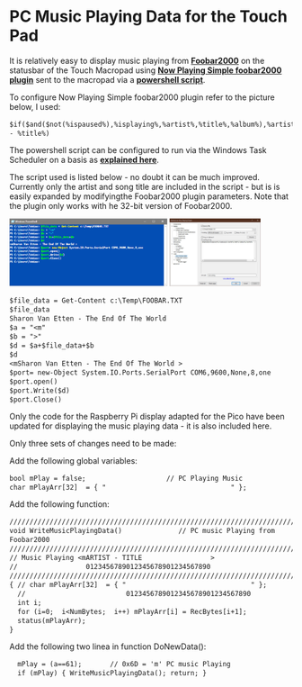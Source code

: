# PC Music Playing Data for the Touch Pad

It is relatively easy to display music playing from [**Foobar2000**](https://www.foobar2000.org/) on the statusbar of the Touch Macropad using [**Now Playing Simple foobar2000 plugin**](https://web.archive.org/web/20200201202714/https://skipyrich.com/wiki/Foobar2000:Now_Playing_Simple) sent to the macropad via a [**powershell script**](https://github.com/TobiasVanDyk/Pico-MCU-from-Raspberry-Pi/blob/main/MacropadFoobarPlaying/PowerShellSession.txt).

To configure Now Playing Simple foobar2000 plugin refer to the picture below, I used:
``` 
$if($and($not(%ispaused%),%isplaying%,%artist%,%title%,%album%),%artist% - %title%)
``` 

The powershell script can be configured to run via the Windows Task Scheduler on a basis as [**explained here**](https://www.partitionwizard.com/partitionmanager/automate-powershell-scripts.html). 

The script used is listed below - no doubt it can be much improved. Currently only the artist and song title are included in the script - but is is easily expanded by modifyingthe Foobar2000 plugin parameters. Note that the plugin only works with he 32-bit version of Foobar2000.

<p align="left">
<img src="images/PowerShellSession.jpg" height="120" /> 
<img src="images/Foobar2000.jpg" height="120" />
</p>

```
$file_data = Get-Content c:\Temp\FOOBAR.TXT
$file_data
Sharon Van Etten - The End Of The World
$a = "<m"
$b = ">"
$d = $a+$file_data+$b
$d
<mSharon Van Etten - The End Of The World >
$port= new-Object System.IO.Ports.SerialPort COM6,9600,None,8,one
$port.open()
$port.Write($d)
$port.Close()
``` 

Only the code for the Raspberry Pi display adapted for the Pico have been updated for displaying the music playing data - it is also included here.

Only three sets of changes need to be made:

Add the following global variables:
``` 
bool mPlay = false;                    // PC Playing Music
char mPlayArr[32]  = { "                               " };  
``` 

Add the following function:
``` 
/////////////////////////////////////////////////////////////////////////////
void WriteMusicPlayingData()              // PC music Playing from Foobar2000
/////////////////////////////////////////////////////////////////////////////
// Music Playing <mARTIST - TITLE                 >
//                 0123456789012345678901234567890
///////////////////////////////////////////////////////////////////////////// 
{ // char mPlayArr[32]  = { "                               " }; 
  //                         0123456789012345678901234567890
  int i;                 
  for (i=0;  i<NumBytes;  i++) mPlayArr[i] = RecBytes[i+1];                   
  status(mPlayArr);  
}
``` 

Add the following two linea in function DoNewData():
``` 
  mPlay = (a==61);       // 0x6D = 'm' PC music Playing
  if (mPlay) { WriteMusicPlayingData(); return; }
``` 

